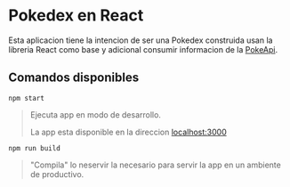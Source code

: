 # Pokedex en React

Esta aplicacion tiene la intencion de ser una Pokedex
    construida usan la libreria React como base y adicional 
    consumir informacion de la [PokeApi](https://pokeapi.co/).

## Comandos disponibles
 `npm start`

 >Ejecuta app en modo de desarrollo.
 >
 >La app esta disponible en la direccion
 [localhost:3000](http://localhost:3000) 

 `npm run build`
 > "Compila" lo neservir la necesario para servir la app en un ambiente
    de productivo.

